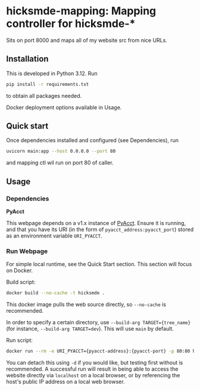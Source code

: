 # hicksmde-mapping: Mapping controller for hicksmde-*

Sits on port 8000 and maps all of my website src from nice URLs.

## Installation

This is developed in Python 3.12. Run

```bash
pip install -r requirements.txt
```

to obtain all packages needed.

Docker deployment options available in Usage.

## Quick start

Once dependencies installed and configured (see Dependencies), run

```bash
uvicorn main:app --host 0.0.0.0 --port 80
```

and mapping ctl wil run on port 80 of caller.

## Usage

### Dependencies

**PyAcct**

This webpage depends on a v1.x instance of [PyAcct](https://github.com/mwhicks-dev/pyacct). Ensure it is running, and that you have its URI (in the form of `pyacct_address:pyacct_port`) stored as an environment variable `URI_PYACCT`.

### Run Webpage

For simple local runtime, see the Quick Start section. This section will focus on Docker.

Build script:

```bash
docker build --no-cache -t hicksmde .
```

This docker image pulls the web source directly, so `--no-cache` is recommended.

In order to specify a certain directory, use `--build-arg TARGET={tree_name}` (for instance, `--build-arg TARGET=dev`). This will use `main` by default.

Run script:

```bash
docker run --rm -e URI_PYACCT={pyacct-address}:{pyacct-port} -p 80:80 hicksmde
```

You can detach this using `-d` if you would like, but testing first without is recommended. A successful run will result in being able to access the website directly via `localhost` on a local browser, or by referencing the host's public IP address on a local web browser.
